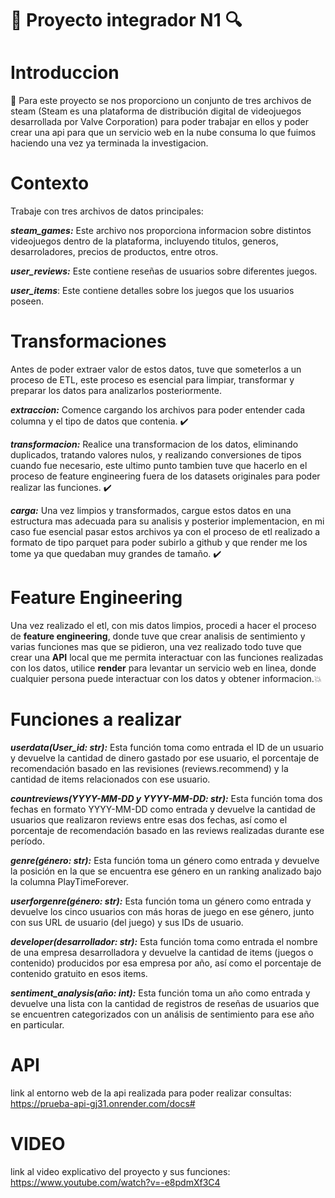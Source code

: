 # :mag_right: Proyecto integrador N1 :mag:

# Introduccion
:pushpin: Para este proyecto se nos proporciono un conjunto de tres archivos de steam (Steam es una plataforma de distribución digital
de videojuegos desarrollada por Valve Corporation)
para poder trabajar en ellos y poder crear una api para que un servicio web en la nube consuma lo que fuimos haciendo una vez ya
terminada la investigacion. 

# Contexto 
Trabaje con tres archivos de datos principales:

_**steam_games:**_ Este archivo nos proporciona informacion sobre distintos videojuegos dentro de la plataforma, 
incluyendo titulos, generos, desarroladores, precios de productos, entre otros.

_**user_reviews:**_ Este contiene reseñas de usuarios sobre diferentes juegos. 

_**user_items**_: Este contiene detalles sobre los juegos que los usuarios poseen.

# Transformaciones 
 Antes de poder extraer valor de estos datos, tuve que someterlos a un proceso de ETL, 
 este proceso es esencial para limpiar, transformar y preparar los datos para analizarlos posteriormente.

 _**extraccion:**_ Comence cargando los archivos para poder entender cada columna y el tipo de datos que contenia. :heavy_check_mark:

_**transformacion:**_ Realice una transformacion de los datos, eliminando duplicados, tratando valores nulos, y 
realizando conversiones de tipos cuando fue necesario, este ultimo punto tambien tuve que hacerlo en el proceso
de feature engineering fuera de los datasets originales para poder realizar las funciones. :heavy_check_mark:

_**carga:**_ Una vez limpios y transformados, cargue estos datos en una estructura mas adecuada para su analisis y posterior implementacion,
en mi caso fue esencial pasar estos archivos ya con el proceso de etl realizado a formato de tipo parquet para poder subirlo a github y que
render me los tome ya que quedaban muy grandes de tamaño. :heavy_check_mark:

# Feature Engineering 
Una vez realizado el etl, con mis datos limpios, procedi a hacer el proceso de **feature engineering**, donde tuve que crear analisis de sentimiento y 
varias funciones mas que se pidieron, una vez realizado todo tuve que crear una **API** local que me permita interactuar con las funciones realizadas con los datos, 
utilice **render** para levantar un servicio web en linea, donde cualquier persona puede interactuar con los datos y obtener informacion.:boom:

# Funciones a realizar
_**userdata(User_id: str):**_ Esta función toma como entrada el ID de un usuario y devuelve la cantidad de dinero gastado por ese usuario, 
el porcentaje de recomendación basado en las revisiones (reviews.recommend) y la cantidad de items relacionados con ese usuario.

_**countreviews(YYYY-MM-DD y YYYY-MM-DD: str):**_ Esta función toma dos fechas en formato YYYY-MM-DD como entrada y devuelve la cantidad de usuarios que realizaron reviews 
entre esas dos fechas, así como el porcentaje de recomendación basado en las reviews realizadas durante ese período.

_**genre(género: str):**_ Esta función toma un género como entrada y devuelve la posición en la que se encuentra ese género en un ranking analizado bajo la columna PlayTimeForever.

_**userforgenre(género: str):**_ Esta función toma un género como entrada y devuelve los cinco usuarios con más horas de juego en ese género, junto con sus URL de usuario (del juego) y sus IDs de usuario.

_**developer(desarrollador: str):**_ Esta función toma como entrada el nombre de una empresa desarrolladora y devuelve la cantidad de items (juegos o contenido) producidos por esa empresa por año, 
así como el porcentaje de contenido gratuito en esos items.

_**sentiment_analysis(año: int):**_ Esta función toma un año como entrada y devuelve una lista con la cantidad de registros de reseñas de usuarios que se encuentren categorizados 
con un análisis de sentimiento para ese año en particular.

# API
link al entorno web de la api realizada para poder realizar consultas: https://prueba-api-gj31.onrender.com/docs#

# VIDEO 
link al video explicativo del proyecto y sus funciones: https://www.youtube.com/watch?v=-e8pdmXf3C4
